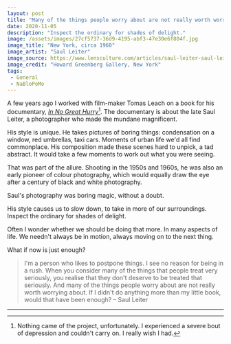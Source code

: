```yaml
---
layout: post
title: "Many of the things people worry about are not really worth worrying about"
date: 2020-11-05
description: "Inspect the ordinary for shades of delight."
image: /assets/images/27cf5737-36d9-4195-abf3-47e30e6f804f.jpg
image_title: "New York, circa 1960"
image_artist: "Saul Leiter"
image_source: https://www.lensculture.com/articles/saul-leiter-saul-leiter-1950-60s-color-and-black-and-white
image_credit: "Howard Greenberg Gallery, New York"
tags:
 - General
 - NaBloPoMo
---
```


A few years ago I worked with film-maker Tomas Leach on a book for his documentary, _[In No Great Hurry](https://www.youtube.com/watch?v=J7arEQR8PdA)_[^1]. The documentary is about the late Saul Leiter, a photographer who made the mundane magnificent. 

His style is unique. He takes pictures of boring things: condensation on a window, red umbrellas, taxi cars. Moments of urban life we'd all find commonplace. His composition made these scenes hard to unpick, a tad abstract. It would take a few moments to work out what you were seeing.

That was part of the allure. Shooting in the 1950s and 1960s, he was also an early pioneer of colour photography, which would equally draw the eye after a century of black and white photography.

Saul's photography was boring magic, without a doubt.

His style causes us to slow down, to take in more of our surroundings. Inspect the ordinary for shades of delight.

Often I wonder whether we should be doing that more. In many aspects of life. We needn't always be in motion, always moving on to the next thing. 

What if now is just enough? 

> I'm a person who likes to postpone things. I see no reason for being in a rush. When you consider many of the things that people treat very seriously, you realise that they don't deserve to be treated that seriously. And many of the things people worry about are not really worth worrying about. If I didn't do anything more than my little book, would that have been enough? – Saul Leiter

---

[^1]: Nothing came of the project, unfortunately. I experienced a severe bout of depression and couldn't carry on. I really wish I had.